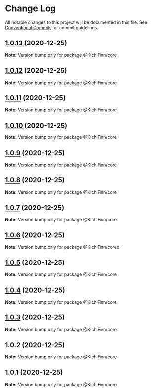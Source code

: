 # Change Log

All notable changes to this project will be documented in this file.
See [Conventional Commits](https://conventionalcommits.org) for commit guidelines.

## [1.0.13](https://github.com/KichiFinn/check-lerna-publish/compare/@KichiFinn/core@1.0.12...@KichiFinn/core@1.0.13) (2020-12-25)

**Note:** Version bump only for package @KichiFinn/core





## [1.0.12](https://github.com/KichiFinn/check-lerna-publish/compare/@KichiFinn/core@1.0.11...@KichiFinn/core@1.0.12) (2020-12-25)

**Note:** Version bump only for package @KichiFinn/core





## [1.0.11](https://github.com/KichiFinn/check-lerna-publish/compare/@KichiFinn/core@1.0.10...@KichiFinn/core@1.0.11) (2020-12-25)

**Note:** Version bump only for package @KichiFinn/core





## [1.0.10](https://github.com/KichiFinn/check-lerna-publish/compare/@KichiFinn/core@1.0.9...@KichiFinn/core@1.0.10) (2020-12-25)

**Note:** Version bump only for package @KichiFinn/core





## [1.0.9](https://github.com/KichiFinn/check-lerna-publish/compare/@KichiFinn/core@1.0.8...@KichiFinn/core@1.0.9) (2020-12-25)

**Note:** Version bump only for package @KichiFinn/core





## [1.0.8](https://github.com/KichiFinn/check-lerna-publish/compare/@KichiFinn/core@1.0.7...@KichiFinn/core@1.0.8) (2020-12-25)

**Note:** Version bump only for package @KichiFinn/core





## [1.0.7](https://github.com/KichiFinn/check-lerna-publish/compare/@KichiFinn/core@1.0.6...@KichiFinn/core@1.0.7) (2020-12-25)

**Note:** Version bump only for package @KichiFinn/core





## [1.0.6](https://github.com/KichiFinn/check-lerna-publish/compare/@KichiFinn/core@1.0.5...@KichiFinn/core@1.0.6) (2020-12-25)

**Note:** Version bump only for package @KichiFinn/cored





## [1.0.5](https://github.com/KichiFinn/check-lerna-publish/compare/@KichiFinn/core@1.0.4...@KichiFinn/core@1.0.5) (2020-12-25)

**Note:** Version bump only for package @KichiFinn/core





## [1.0.4](https://github.com/KichiFinn/check-lerna-publish/compare/@KichiFinn/core@1.0.3...@KichiFinn/core@1.0.4) (2020-12-25)

**Note:** Version bump only for package @KichiFinn/core





## [1.0.3](https://github.com/KichiFinn/check-lerna-publish/compare/@KichiFinn/core@1.0.2...@KichiFinn/core@1.0.3) (2020-12-25)

**Note:** Version bump only for package @KichiFinn/core





## [1.0.2](https://github.com/KichiFinn/check-lerna-publish/compare/@KichiFinn/core@1.0.1...@KichiFinn/core@1.0.2) (2020-12-25)

**Note:** Version bump only for package @KichiFinn/core





## 1.0.1 (2020-12-25)

**Note:** Version bump only for package @KichiFinn/core
